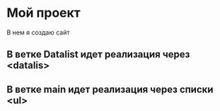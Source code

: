 # Мой проект

В нем я создаю  сайт

## В ветке Datalist идет реализация через &lt;datalis&gt;

## В ветке main идет реализация через списки &lt;ul&gt;
